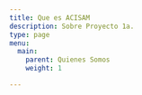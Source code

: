 ```yaml
---
title: Que es ACISAM
description: Sobre Proyecto 1a.
type: page
menu:
  main:
    parent: Quienes Somos
    weight: 1

---
```

